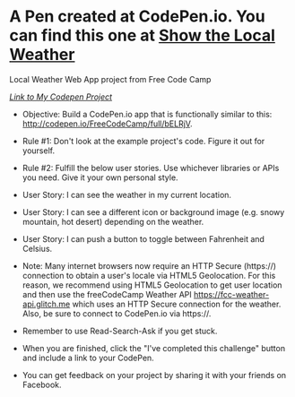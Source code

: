 # A Pen created at CodePen.io. You can find this one at [Show the Local Weather](https://codepen.io/dgray0229/pen/OjdeQb)

 Local Weather Web App project from Free Code Camp
 
[_Link to My Codepen Project_](https://codepen.io/dgray0229/pen/OjdeQb)

* Objective: Build a CodePen.io app that is functionally similar to this: http://codepen.io/FreeCodeCamp/full/bELRjV.

* Rule #1: Don't look at the example project's code. Figure it out for yourself.

* Rule #2: Fulfill the below user stories. Use whichever libraries or APIs you need. Give it your own personal style.

* User Story: I can see the weather in my current location.

* User Story: I can see a different icon or background image (e.g. snowy mountain, hot desert) depending on the weather.

* User Story: I can push a button to toggle between Fahrenheit and Celsius.

* Note: Many internet browsers now require an HTTP Secure (https://) connection to obtain a user's locale via HTML5 Geolocation. For this reason, we recommend using HTML5 Geolocation to get user location and then use the freeCodeCamp Weather API https://fcc-weather-api.glitch.me which uses an HTTP Secure connection for the weather. Also, be sure to connect to CodePen.io via https://.

* Remember to use Read-Search-Ask if you get stuck.

* When you are finished, click the "I've completed this challenge" button and include a link to your CodePen.

* You can get feedback on your project by sharing it with your friends on Facebook.
